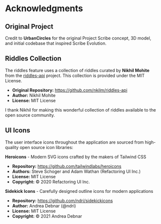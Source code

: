 # Acknowledgments

## Original Project

Credit to **UrbanCircles** for the original Project Scribe concept, 3D model, and initial codebase that inspired Scribe Evolution.

## Riddles Collection

The riddles feature uses a collection of riddles curated by **Nikhil Mohite** from the [riddles-api](https://github.com/nkilm/riddles-api) project. This collection is provided under the MIT License.

- **Original Repository:** https://github.com/nkilm/riddles-api
- **Author:** Nikhil Mohite
- **License:** MIT License

I thank Nikhil for making this wonderful collection of riddles available to the open source community.

## UI Icons

The user interface icons throughout the application are sourced from high-quality open source icon libraries:

**Heroicons** - Modern SVG icons crafted by the makers of Tailwind CSS

- **Repository:** https://github.com/tailwindlabs/heroicons
- **Authors:** Steve Schoger and Adam Wathan (Refactoring UI Inc.)
- **License:** MIT License
- **Copyright:** © 2020 Refactoring UI Inc.

**Sidekick Icons** - Carefully designed outline icons for modern applications

- **Repository:** https://github.com/ndri/sidekickicons
- **Author:** Andrea Debnar (@ndri)
- **License:** MIT License
- **Copyright:** © 2021 Andrea Debnar

